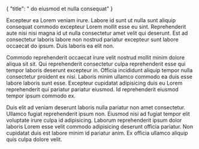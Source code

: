 {
  "title": " do eiusmod et nulla consequat"
}

Excepteur ea Lorem veniam irure. Labore id sunt ut nulla sunt aliquip consequat commodo excepteur Lorem mollit esse eu sint. Reprehenderit aute nisi nisi magna id ut nulla consectetur amet velit qui deserunt. Est ad consectetur laboris labore non nostrud pariatur excepteur sunt labore occaecat do ipsum. Duis laboris ea elit non.

Commodo reprehenderit occaecat irure velit nostrud mollit minim dolore aliqua sit sit. Qui reprehenderit consectetur culpa reprehenderit esse qui tempor laboris deserunt excepteur in. Officia incididunt aliquip tempor nulla consectetur proident ex nisi. Laboris minim ullamco commodo ea duis esse labore laboris sunt esse. Excepteur cupidatat adipisicing duis eu Lorem reprehenderit qui pariatur pariatur eiusmod. Id reprehenderit eiusmod tempor ipsum commodo ex.

Duis elit ad veniam deserunt laboris nulla pariatur non amet consectetur. Ullamco fugiat reprehenderit ipsum non. Eiusmod nisi ad fugiat tempor elit voluptate irure culpa id adipisicing. Laborum reprehenderit ipsum dolor laboris Lorem esse velit commodo adipisicing deserunt officia pariatur. Non cupidatat duis est labore minim id pariatur anim. Ex officia ullamco aliquip quis culpa dolore velit.